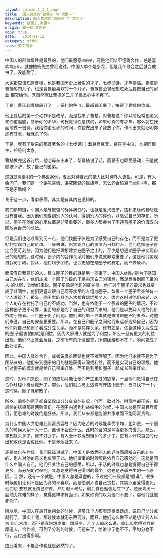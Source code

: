 ```yaml
---
layout: column_1_1_1_page
title:  国人喜欢的'结圈子'与'窝里斗'
description: 国人喜欢的'结圈子'与'窝里斗'
keywords: 结圈子,窝里斗
origin: 臧一民.非原创
copy: true
date:   2014-11-12
category: ofthe
tags: 美文摘录
---
```

中国人的群体属性是最强的，他们最愿意`结圈子`，可是他们又不懂得合作，总是喜欢`窝里斗`。就像柏杨先生曾经说过，中国人单个是条龙，但是几个联合之后就变成虫了，没能耐了。
<!--more-->

大家都应该知道曹植，他是我国历史上著名的才子，七步成诗，才华横溢。曹植是曹操的四儿子，也是曹操最喜欢的一个儿子，曹操甚至曾经想过死后要把自己的家业 都交给他，这自然就让曹操的二儿子曹丕心中不爽了。

于是，曹丕和曹植展开了一，系列的争斗，最后曹丕赢了，接替了曹植的位置。

他上位后的第一个动作不是改革，而是找来了曹植，对曹植说：你以前经常在老父亲面前逞能，显示你的才华，可我觉得你是装的，如果你真的有才华，那么就在我面前做一首诗，我给你走七步的时间，你若做出来了我放了你，作不出来就证明你虚有其表，我就杀了你。

于是，就有了后来的那首著名的《七步诗》：煮豆燃豆萁，豆在釜中泣，本是同根生，相煎何太急。

曹植做完这首诗后，他老母亲出来了，帮曹植说了话，而曹丕也颇受感动，于是就顺坡下驴，放了自己的弟弟。

这就是`窝里斗`的一个典型案例，曹丕对待自己的亲人比对待外人更狠。可是，有人会问了，我们是一个讲究亲情、讲究团结的民族啊，怎么还会热衷于`窝里斗`呢，那不是矛盾吗？

关于这一点，看似矛盾，其实是有其内在逻辑的。

我们都知道，中国人是有很强的群体属性的，也就是爱找圈子，这种思维的基础是没有自我。因为他们想得到别人的认可、得到别人的评价，以感受自己的存在，所以，圈子在他们的心里位置是非常重要的，很多人都会为了不违背圈子的价值取向而放弃自己的想法。

但是我们也必须看到另一点，他们找圈子仅是为了感受自己的存在，而不是为了更好的实现自己的价值。一般来说，以实现自己的价值为目的的人，他们选择圈子肯定会更苛刻些，因为他们是把理想建立在圈子之上的，至少是想通过圈子来实现自己的理想的。这时候，圈子内的合作关系对他们来说就非常重要了，这是他们实现自我的手段。因此，他们趋于团结，也会更加在意圈子的稳定，而不去破坏。

而没有自我意识的人，建立圈子的目的就是另一回事了。中国人`结圈子`是为了感知自己的存在，他们走进一个圈子的目的不是实现自己的理想，而是想得到圈子里的人 的认同，对他们来说，圈子更像是他们的庇护所。他们对于圈子的要求也就变成了趋同性，他们更喜欢跟自己同等水平的人组成圈子。如果一个圈子里突然有一个人发迹了，那么，圈子里的其他人大都会疏远那个人，因为这时对他们来说，这个人的存在衬托了自己的不成功。当然，也有依附于一个强者的圈子的情况，不过这种圈子更不可靠，里面的都是为了自己的利益而来的，他们是以放弃人格的代价依附于强者。一旦圈子出了问题，他们做的第一件事就是撇清跟圈子的关系，对他们来说，自己的安全更重要。所以，在自己和圈子之间他们永远都选择自己，因为他们将自己和圈子看成对立关系，而不是共存关系。还有就是，依靠这种关系成立的圈 子最害怕的就是利益，因为大家进入就是为了利益，那么一旦有更大的利益出现，他们马上就会反目，之前所有的所谓盟誓，所谓团结都不在了，瞬间变成了敌对关系。

因此，中国人很难合作，或者说很难团结也就不难理解了。因为他们本就不是为了团结来的，他们来到圈子的目的就是获得认同或利益，而不是实现自己的理想。他们对圈子的概念就是给自己带来好处，而不是利用和圈子一起成长带来好处。

这时，对他们来说，圈子的成功只能让他们产生更过的欲望，一旦他们觉得自己在合作过程中身价提升了，那么，他们就会马上选择离开这个圈子，去寻找下一个，这时候，圈子就解散了。

所以，很多的圈子都会呈现出分分合合的状况，时而一致对外，时而内都不断，但最终的结果都是两败俱伤。在圈子内遇到利益纷争的时候，中国人总是容易相互反目，而患难的时候倒是好些。所以，我们从来都是能够共患难而不能同富贵的。

为什么中国人共患难比同富贵容易？因为吃苦的时候能享受平均，比如说，一个馒头的时候大家一人一口，谁也不会说什么。此时的目的是寻得更多的馒头。那么，等到馒头多了，就不好办了。有人会计较得到馒头的多少了，更有人计较自己的付出和收获是否成比例。于是矛盾就来了。

还是文化在作怪。我们已经说过了，中国人是依靠别人的评价而感知自己的存在的，别人对他的意义也仅限于此，他们做事的时候都是依靠自己感觉的。这就是问什么中国人自私，他们只关注自己的感受，所以，干活的时候也总是觉得自己干得更多，而分配的时候呢，又总是觉得自己得到的最少。这也是矛盾产生的一个原因。当 然，还有一个就是，中国人总是谦虚的，不过他们一般都是“假谦”。很多时候他们让利不是因为真的不喜欢，而是怕别人说自己贪婪，其实心里爱得要死。他们想 要额就说自己不要，然后别人硬给，最后自己勉强地应下了，还表现出一副勉为其难的样子，觉得这样才有面子。如果你真的以为他们不要了，那他们就恨死你了。

所以呢，中国人在最开始创业的时候，通常几个人都表现得很谦虚，说自己少分点就行了。事实上呢，那时候本就无东西可分，而且，他们这么做不过是想让别人以为 自己大度，而不是真的想少要。然后呢，几个人都这么说，彼此都觉得对方是厚道人，合作吧。可到了分利的时候，问题来了，给谁少了也不干，平均分也不行，我付出得多啊。

由此看来，不能合作也就是必然的了。

-----------------------
